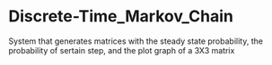 # Discrete-Time_Markov_Chain
System that generates matrices with the steady state probability, the probability of sertain step, and the plot graph of a 3X3 matrix

